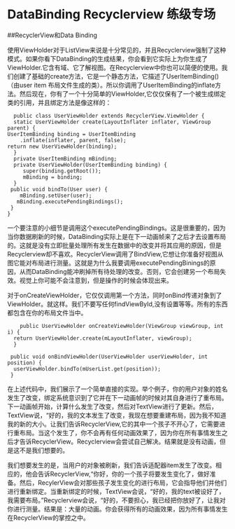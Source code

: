 # DataBinding Recyclerview 练级专场

##RecyclerView和Data Binding

使用ViewHolder对于ListView来说是十分常见的，并且Recyclerview强制了这种模式。如果你看下DataBinding的生成结果，你会看到它实际上为你生成了ViewHolder.它含有域、它了解视图。在Recyclerview中你也可以简便的使用。我们创建了基础的create方法，它是一个静态方法，它描述了UserItemBinding()（由user item 布局文件生成的类）。所以你调用了UserItemBinding的inflate方法。然后现在，你有了一个十分简单的ViewHolder,它仅仅保有了一个被生成绑定类的引用，并且绑定方法是像这样的：

	  public class UserViewHolder extends RecyclerView.ViewHolder {
      static UserViewHolder create(LayoutInflater inflater, ViewGroup parent) {
    UserItemBinding binding = UserItemBinding
        .inflate(inflater, parent, false);
    return new UserViewHolder(binding);
      } 
      private UserItemBinding mBinding;
      private UserViewHolder(UserItemBinding binding) {
         super(binding.getRoot());
         mBinding = binding;
      }
     public void bindTo(User user) {
        mBinding.setUser(user);
       mBinding.executePendingBindings();
     }
    }
    
一个要注意的小细节是调用这个executePendingBindings。这是很重要的，因为当你数据刷新的时候，DataBinding实际上是在下一动画帧来了之后才去设置布局的。这就是没有立即批量处理所有发生在数据中的改变并将其应用的原因，但是Recyclerview却不喜欢。RecyclerView调用了BindView,它想让你准备好视图从图它能对布局进行测量。这就是为什么我要调用executePendingBinings的原因，从而DataBinding能冲刷掉所有待处理的改变。否则，它会创建另一个布局失效。视觉上你可能不会注意到，但是操作的时候会体现出来。

对于onCreateViewHolder，它仅仅调用第一个方法，同时onBind传递对象到了ViewHolder。就这样。我们不要写任何findViewById,没有设置等等。所有的东西都包含在你的布局文件当中。

		public UserViewHolder onCreateViewHolder(ViewGroup viewGroup, int i) {
      return UserViewHolder.create(mLayoutInflater, viewGroup);
      }

     public void onBindViewHolder(UserViewHolder userViewHolder, int position) {
      userViewHolder.bindTo(mUserList.get(position));
     }    

在上述代码中，我们展示了一个简单直接的实现。举个例子，你的用户对象的姓名发生了改变，绑定系统意识到了它并在下一动画帧的时候对其自身进行了重布局。下一动画帧开始，计算什么发生了改变，然后对TextView进行了更新。然后，TextView说，“好的，我的文本发生了改变，我现在想要重建布局，因为我不知道我的新的大小。让我们告诉RecyclerView,它的其中一个孩子不开心了，它需要进行重布局。当这个发生了，你不会再有任何动画效果了，因为你在所有事情发生之后才告诉RecyclerView。Recyclerview会尝试自己解决。结果就是没有动画，但是这不是我们想要的。

我们想要发生的是，当用户的对象被刷新，我们告诉适配器item发生了改变。相应的，他会告诉RecyclerView,“你好，你的一个孩子将要发生变化了，做好准备。然后，RecylerView会对那些孩子发生变化的进行布局，它会指导他们并他们进行重新绑定。当重新绑定的时候，TextView会说，“好的，我的text被设好了，我需要布局。”Recyclerview会说，“好的，不要担心，我已经把你放好了，让我对你进行测量。结果是：大量的动画。你会获得所有的动画效果，因为所有事情发生在RecyclerView的掌控之中。

     